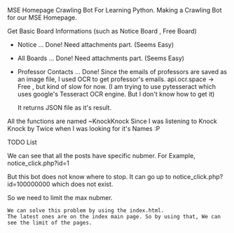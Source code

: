 MSE Homepage Crawling Bot
For Learning Python. Making a Crawling Bot for our MSE Homepage.

Get Basic Board Informations
(such as Notice Board , Free Board) 

- Notice ...  Done!
  Need attachments part. (Seems Easy)
  
- All Boards ...  Done!
  Need attachments part. (Seems Easy)

- Professor Contacts ... Done!
  Since the emails of professors are saved as an image file, I used OCR to get professor's emails.
  api.ocr.space -> Free , but kind of slow for now.
  (I am trying to use pytesseract which uses google's Tesseract OCR engine. But I don't know how to get it)
  
  It returns JSON file as it's result. 

All the functions are named ~KnockKnock Since I was listening to Knock Knock by Twice when I was looking for it's Names :P

TODO List

We can see that all the posts have specific nubmer. 
For Example, notice_click.php?id=1

But this bot does not know where to stop.
It can go up to notice_click.php?id=100000000 which does not exist.

So we need to limit the max nubmer.


    We can solve this problem by using the index.html.
    The latest ones are on the index main page. So by using that, We can see the limit of the pages.
